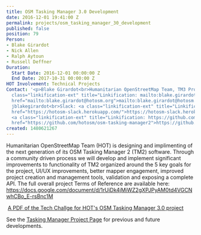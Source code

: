 ```yaml
---
title: OSM Tasking Manager 3.0 Development
date: 2016-12-01 19:41:00 Z
permalink: projects/osm_tasking_manager_30_development
published: false
position: 79
Person:
- Blake Girardot
- Nick Allen
- Ralph Aytoun
- Russell Deffner
Duration:
  Start Date: 2016-12-01 00:00:00 Z
  End Date: 2017-10-31 00:00:00 Z
HOT Involvement: Technical Projects
Contact: '<p>Blake Girardot<br>Humanitarian OpenStreetMap Team, TM3 Project Manager<br><a
  class="linkification-ext" title="Linkification: mailto:blake.girardot@hotosm.org"
  href="mailto:blake.girardot@hotosm.org">mailto:blake.girardot@hotosm.org</a><br>skype:
  jblakegirardot<br>Slack: <a class="linkification-ext" title="Linkification: https://hotosm-slack.herokuapp.com/"
  href="https://hotosm-slack.herokuapp.com/">https://hotosm-slack.herokuapp.com/</a><br>GitHub:
  <a class="linkification-ext" title="Linkification: https://github.com/hotosm/osm-tasking-manager2"
  href="https://github.com/hotosm/osm-tasking-manager2">https://github.com/hotosm/osm-tasking-manager2</a></p>'
created: 1480621267
---
```


<p>Humanitarian OpenStreetMap Team (HOT) is designing and implimenting of the next generation of its OSM Tasking Manager 2 (TM2) software. Through a community driven process we will develop and implement significant improvements to functionality of TM2 organized around the 5 key goals for the project, UI/UX improvements, better mapper engagement, improved project creation and management tools, validation and exposing a complete API. The full overall project Terms of Reference are available here: <a class="linkification-ext" title="Linkification: https://docs.google.com/document/d/1rUiDk4jMiWZ2gXPJPyAM0td4VGCNwhCBo_E-rsBnc1M" href="https://docs.google.com/document/d/1rUiDk4jMiWZ2gXPJPyAM0td4VGCNwhCBo_E-rsBnc1M">https://docs.google.com/document/d/1rUiDk4jMiWZ2gXPJPyAM0td4VGCNwhCBo_E-rsBnc1M</a></p><p><span class="file"><img class="file-icon" title="application/pdf" src="/modules/file/icons/application-pdf.png" alt=""> <a title="A PDF of the Tech Challge for HOT's OSM Tasking Manager 3.0 project" href="/sites/default/files/TM3TechChallenge-Final.pdf">A PDF of the Tech Challge for HOT's OSM Tasking Manager 3.0 project</a></span></p><p><span class="file">See the <a href="https://www.hotosm.org/projects/tasking_manager">Tasking Manager Project Page</a> for previous and future developments.</span></p>
